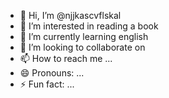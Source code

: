 - 👋 Hi, I’m @njjkascvflskal
- 👀 I’m interested in reading a book
- 🌱 I’m currently learning english
- 💞️ I’m looking to collaborate on 
- 📫 How to reach me ...
- 😄 Pronouns: ...
- ⚡ Fun fact: ...

<!---
njjkascvflskal/njjkascvflskal is a ✨ special ✨ repository because its `README.md` (this file) appears on your GitHub profile.
You can click the Preview link to take a look at your changes.
--->
